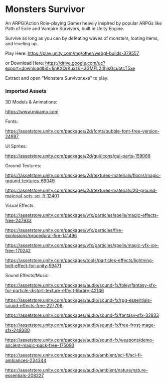 # Monsters Survivor

An ARPG(Action Role-playing Game) heavily inspired by popular ARPGs like Path of Exile and Vampire Survivors, built in Unity Engine.

Survive as long as you can by defeating waves of monsters, looting items, and leveling up.

Play Here: https://play.unity.com/mg/other/webgl-builds-379557

or Download Here: https://drive.google.com/uc?export=download&id=1jnKXQrKuxs6H3GMFL24hisGcubtcT5xe

Extract and open "Monsters Survivor.exe" to play.

### Imported Assets
3D Models & Animations:

https://www.mixamo.com

Fonts:

https://assetstore.unity.com/packages/2d/fonts/bubble-font-free-version-24987

UI Sprites:

https://assetstore.unity.com/packages/2d/gui/icons/gui-parts-159068

Ground Textures:

https://assetstore.unity.com/packages/2d/textures-materials/floors/magic-ground-textures-69049

https://assetstore.unity.com/packages/2d/textures-materials/20-ground-material-sets-sci-fi-12401

Visual Effects:

https://assetstore.unity.com/packages/vfx/particles/spells/magic-effects-free-247933

https://assetstore.unity.com/packages/vfx/particles/fire-explosions/procedural-fire-141496

https://assetstore.unity.com/packages/vfx/particles/spells/magic-vfx-ice-free-170242

https://assetstore.unity.com/packages/tools/particles-effects/lightning-bolt-effect-for-unity-59471

Sound Effects/Music:

https://assetstore.unity.com/packages/audio/sound-fx/foley/fantasy-sfx-for-particle-distort-texture-effect-library-42146

https://assetstore.unity.com/packages/audio/sound-fx/rpg-essentials-sound-effects-free-227708

https://assetstore.unity.com/packages/audio/sound-fx/fantasy-sfx-32833

https://assetstore.unity.com/packages/audio/sound-fx/free-frost-mage-sfx-249380

https://assetstore.unity.com/packages/audio/sound-fx/weapons/demo-ancient-magic-pack-free-175093

https://assetstore.unity.com/packages/audio/ambient/sci-fi/sci-fi-ambiances-234344

https://assetstore.unity.com/packages/audio/ambient/nature/nature-essentials-208227
